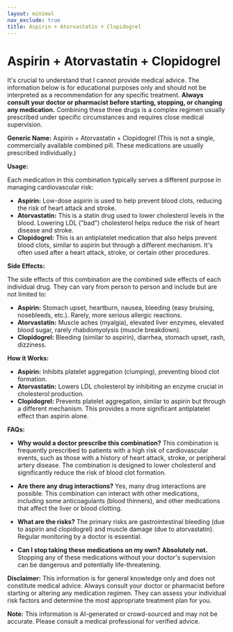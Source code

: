 ```yaml
---
layout: minimal
nav_exclude: true
title: Aspirin + Atorvastatin + Clopidogrel
---
```


# Aspirin + Atorvastatin + Clopidogrel

It's crucial to understand that I cannot provide medical advice.  The information below is for educational purposes only and should not be interpreted as a recommendation for any specific treatment.  **Always consult your doctor or pharmacist before starting, stopping, or changing any medication.** Combining these three drugs is a complex regimen usually prescribed under specific circumstances and requires close medical supervision.

**Generic Name:**  Aspirin + Atorvastatin + Clopidogrel (This is not a single, commercially available combined pill.  These medications are usually prescribed individually.)


**Usage:**

Each medication in this combination typically serves a different purpose in managing cardiovascular risk:

* **Aspirin:**  Low-dose aspirin is used to help prevent blood clots, reducing the risk of heart attack and stroke.
* **Atorvastatin:** This is a statin drug used to lower cholesterol levels in the blood.  Lowering LDL ("bad") cholesterol helps reduce the risk of heart disease and stroke.
* **Clopidogrel:** This is an antiplatelet medication that also helps prevent blood clots, similar to aspirin but through a different mechanism.  It's often used after a heart attack, stroke, or certain other procedures.


**Side Effects:**

The side effects of this combination are the combined side effects of each individual drug.  They can vary from person to person and include but are not limited to:

* **Aspirin:** Stomach upset, heartburn, nausea, bleeding (easy bruising, nosebleeds, etc.).  Rarely, more serious allergic reactions.
* **Atorvastatin:** Muscle aches (myalgia), elevated liver enzymes, elevated blood sugar,  rarely rhabdomyolysis (muscle breakdown).
* **Clopidogrel:** Bleeding (similar to aspirin), diarrhea, stomach upset, rash, dizziness.


**How it Works:**

* **Aspirin:** Inhibits platelet aggregation (clumping), preventing blood clot formation.
* **Atorvastatin:** Lowers LDL cholesterol by inhibiting an enzyme crucial in cholesterol production.
* **Clopidogrel:** Prevents platelet aggregation, similar to aspirin but through a different mechanism.  This provides a more significant antiplatelet effect than aspirin alone.


**FAQs:**

* **Why would a doctor prescribe this combination?**  This combination is frequently prescribed to patients with a high risk of cardiovascular events, such as those with a history of heart attack, stroke, or peripheral artery disease.  The combination is designed to lower cholesterol and significantly reduce the risk of blood clot formation.

* **Are there any drug interactions?** Yes, many drug interactions are possible.  This combination can interact with other medications, including some anticoagulants (blood thinners), and other medications that affect the liver or blood clotting.

* **What are the risks?** The primary risks are gastrointestinal bleeding (due to aspirin and clopidogrel) and muscle damage (due to atorvastatin).  Regular monitoring by a doctor is essential.

* **Can I stop taking these medications on my own?**  **Absolutely not.**  Stopping any of these medications without your doctor's supervision can be dangerous and potentially life-threatening.


**Disclaimer:** This information is for general knowledge only and does not constitute medical advice.  Always consult your doctor or pharmacist before starting or altering any medication regimen.  They can assess your individual risk factors and determine the most appropriate treatment plan for you.


**Note:** This information is AI-generated or crowd-sourced and may not be accurate. Please consult a medical professional for verified advice.